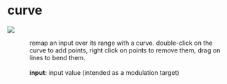
<a name=curve></a><br>
# <b>curve</b>
<img src="https://www.bespokesynth.com/docs/screenshots/curve.png"><br>
<div style="display:inline-block;margin-left:50px;">
remap an input over its range with a curve. double-click on the curve to add points, right click on points to remove them, drag on lines to bend them.<br/><br/>
<b>input</b>: input value (intended as a modulation target)<br>
